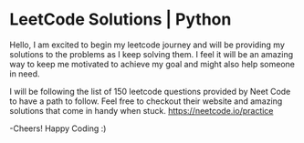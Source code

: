 <h1>LeetCode Solutions | Python </h1>
Hello, I am excited to begin my leetcode journey and will be providing my solutions to the problems as I keep solving them. I feel it will be an amazing way to keep me motivated to achieve my goal and might also help someone in need.

I will be following the list of 150 leetcode questions provided by Neet Code to have a path to follow. Feel free to checkout their website and amazing solutions that come in handy when stuck.
https://neetcode.io/practice

-Cheers! Happy Coding :)
